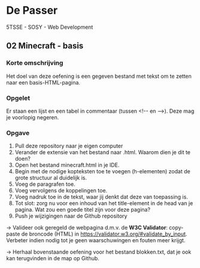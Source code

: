 # De Passer
5TSSE - SOSY - Web Development

## 02 Minecraft - basis

### Korte omschrijving

Het doel van deze oefening is een gegeven bestand met tekst om te zetten naar een basis-HTML-pagina.

### Opgelet

Er staan een lijst en een tabel in commentaar (tussen &lt;!-- en --&gt;). Deze mag je voorlopig negeren.

### Opgave

1.  Pull deze repository naar je eigen computer
1.	Verander de extensie van het bestand naar .html. Waarom dien je dit te doen?
2.	Open het bestand minecraft.html in je IDE.
3.	Begin met de nodige kopteksten toe te voegen (h-elementen) zodat de grote structuur al duidelijk is.
4.	Voeg de paragrafen toe.
5.	Voeg vervolgens de koppelingen toe.
6.	Voeg nadruk toe in de tekst, waar jij denkt dat deze van toepassing is.
7.	Tot slot: zorg nu voor een inhoud van het title-element in de head van je pagina.
Wat zou een goede titel zijn voor deze pagina?
8.  Push je wijzigingen naar de Github repository

&rarr; Valideer ook geregeld de webpagina d.m.v. de **W3C Validator**: copy-paste de broncode (HTML) in https://validator.w3.org/#validate_by_input. Verbeter indien nodig tot je geen waarschuwingen en fouten meer krijgt.

&rarr; Herhaal bovenstaande oefening voor het bestand blokken.txt, dat je ook kan terugvinden in de map op Github.
